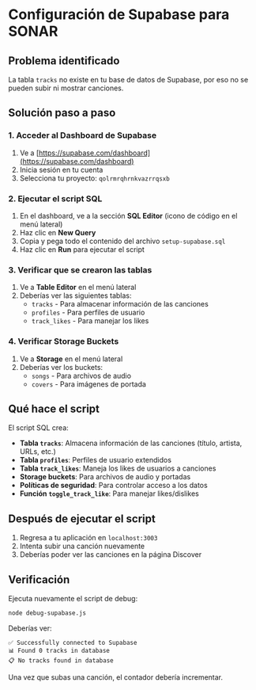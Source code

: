 # Configuración de Supabase para SONAR

## Problema identificado
La tabla `tracks` no existe en tu base de datos de Supabase, por eso no se pueden subir ni mostrar canciones.

## Solución paso a paso

### 1. Acceder al Dashboard de Supabase
1. Ve a [https://supabase.com/dashboard](https://supabase.com/dashboard)
2. Inicia sesión en tu cuenta
3. Selecciona tu proyecto: `qolrmrqhrnkvazrrqsxb`

### 2. Ejecutar el script SQL
1. En el dashboard, ve a la sección **SQL Editor** (icono de código en el menú lateral)
2. Haz clic en **New Query**
3. Copia y pega todo el contenido del archivo `setup-supabase.sql`
4. Haz clic en **Run** para ejecutar el script

### 3. Verificar que se crearon las tablas
1. Ve a **Table Editor** en el menú lateral
2. Deberías ver las siguientes tablas:
   - `tracks` - Para almacenar información de las canciones
   - `profiles` - Para perfiles de usuario
   - `track_likes` - Para manejar los likes

### 4. Verificar Storage Buckets
1. Ve a **Storage** en el menú lateral
2. Deberías ver los buckets:
   - `songs` - Para archivos de audio
   - `covers` - Para imágenes de portada

## Qué hace el script

El script SQL crea:

- **Tabla `tracks`**: Almacena información de las canciones (título, artista, URLs, etc.)
- **Tabla `profiles`**: Perfiles de usuario extendidos
- **Tabla `track_likes`**: Maneja los likes de usuarios a canciones
- **Storage buckets**: Para archivos de audio y portadas
- **Políticas de seguridad**: Para controlar acceso a los datos
- **Función `toggle_track_like`**: Para manejar likes/dislikes

## Después de ejecutar el script

1. Regresa a tu aplicación en `localhost:3003`
2. Intenta subir una canción nuevamente
3. Deberías poder ver las canciones en la página Discover

## Verificación
Ejecuta nuevamente el script de debug:
```bash
node debug-supabase.js
```

Deberías ver:
```
✅ Successfully connected to Supabase
📊 Found 0 tracks in database
📋 No tracks found in database
```

Una vez que subas una canción, el contador debería incrementar. 